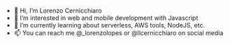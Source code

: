 - 👋 Hi, I’m Lorenzo Cernicchiaro
- 👀 I’m interested in web and mobile development with Javascript
- 🌱 I’m currently learning about serverless, AWS tools, NodeJS, etc.
- 📫 You can reach me @_lorenzolopes or @llcernicchiaro on social media
